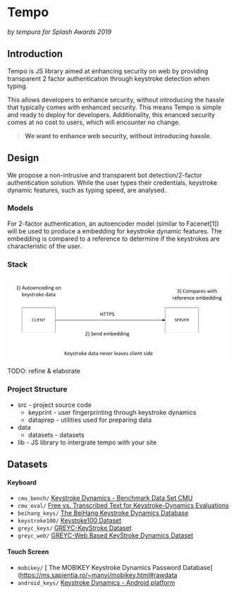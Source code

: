 # Tempo
_by tempura for Splash Awards 2019_

## Introduction 
Tempo is JS library aimed at enhancing security on web by providing transparent
2 factor authentication through keystroke detection when typing.

This allows developers to enhance security, without introducing the hassle that 
typically comes with enhanced security. This means Tempo is simple and ready to
deploy for developers. Additionality, this enanced security comes at no cost to
users, which will encounter no change.

> **We want to enhance web security, without introducing hassle.**

## Design
We propose a non-intrusive and transparent bot detection/2-factor
authentication  solution. While the user types their credentials, keystroke
dynamic features, such as typing speed, are analysed.


### Models
For 2-factor authentication, an autoencoder
model (similar to Facenet[1]) will be used to produce a embedding for keystroke
dynamic features. The embedding is compared to a reference to determine if the
keystrokes are characteristic of the user.

### Stack
![Tempo Stack](./assets/stack.png)
TODO: refine & elaborate

### Project Structure
- src - project source code
    - keyprint - user fingerprinting through keystroke dynamics
    - dataprep - utilities used for preparing data
- data
    - datasets - datasets
- lib - JS library to intergrate tempo with your site

## Datasets
#### Keyboard
- `cmu_bench/` [Keystroke Dynamics - Benchmark Data Set CMU](https://www.cs.cmu.edu/~keystroke/)
- `cmu_eval/` [Free vs. Transcribed Text for Keystroke-Dynamics Evaluations](http://www.cs.cmu.edu/~keystroke/laser-2012/)
- `beihang_keys/` [The BeiHang Keystroke Dynamics Database](http://mpl.buaa.edu.cn/detail1.htm)
- `keystroke100/` [Keystoke100 Dataset](http://personal.ie.cuhk.edu.hk/~ccloy/downloads_keystroke100.html)
- `greyc_keys/` [GREYC-KeyStroke Dataset](https://web.archive.org/web/20181017094316/http://www.epaymentbiometrics.ensicaen.fr/greyc-keystroke-dataset)
- `greyc_web/` [GREYC-Web Based KeyStroke Dynamics Dataset](http://www.labri.fr/perso/rgiot/ressources/GREYC-WebDataset.html)

#### Touch Screen
- `mobikey/` [ The MOBIKEY Keystroke Dynamics Password Database](https://ms.sapientia.ro/~manyi/mobikey.html#rawdata
- `android_keys/` [Keystroke Dynamics - Android platform](https://ms.sapientia.ro/~manyi/keystroke.html)
